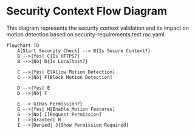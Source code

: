 # Security Context Flow Diagram

This diagram represents the security context validation and its impact on motion detection based on security-requirements.test.rac.yaml.

```mermaid
flowchart TD
    A[Start Security Check] --> B{Is Secure Context?}
    B -->|Yes| C{Is HTTPS?}
    B -->|No| D{Is Localhost?}
    
    C -->|Yes| E[Allow Motion Detection]
    C -->|No| F[Block Motion Detection]
    
    D -->|Yes| E
    D -->|No| F
    
    E --> G{Has Permission?}
    G -->|Yes| H[Enable Motion Features]
    G -->|No| I[Request Permission]
    I -->|Granted| H
    I -->|Denied| J[Show Permission Required]
``` 